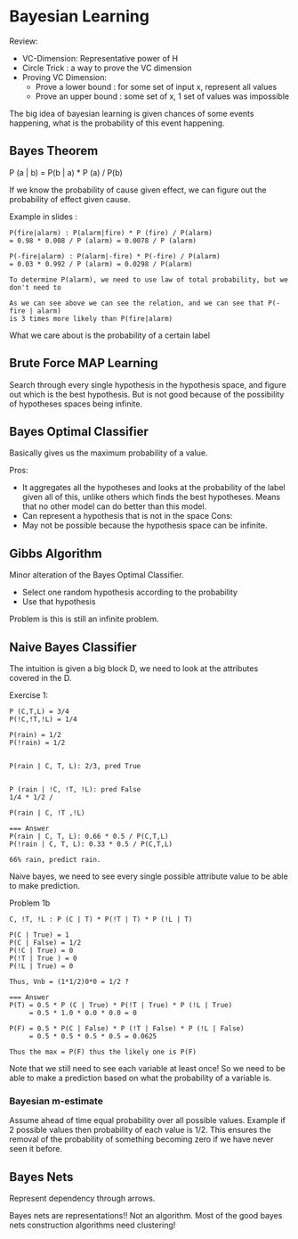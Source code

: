 # Bayesian Learning

Review:
- VC-Dimension: Representative power of H
- Circle Trick : a way to prove the VC dimension
- Proving VC Dimension:
  - Prove a lower bound : for some set of input x, represent all values
  - Prove an upper bound : some set of x, 1 set of values was impossible

The big idea of bayesian learning is given chances of some events happening, what is the probability of this event happening.

## Bayes Theorem

P (a | b) = P(b | a) * P (a) / P(b)

If we know the probability of cause given effect, we can figure out the probability of effect given cause.

Example in slides :
```
P(fire|alarm) : P(alarm|fire) * P (fire) / P(alarm)
= 0.98 * 0.008 / P (alarm) = 0.0078 / P (alarm)

P(-fire|alarm) : P(alarm|-fire) * P(-fire) / P(alarm)
= 0.03 * 0.992 / P (alarm) = 0.0298 / P(alarm)

To determine P(alarm), we need to use law of total probability, but we don't need to

As we can see above we can see the relation, and we can see that P(-fire | alarm)
is 3 times more likely than P(fire|alarm)
```

What we care about is the probability of a certain label

## Brute Force MAP Learning
Search through every single hypothesis in the hypothesis space, and figure out which is the best hypothesis. But is not good because of the possibility of hypotheses spaces being infinite.

## Bayes Optimal Classifier
Basically gives us the maximum probability of a value.

Pros:
- It aggregates all the hypotheses and looks at the probability of the label given all of this, unlike others which finds the best hypotheses. Means that no other model can do better than this model.
- Can represent a hypothesis that is not in the space
Cons:
- May not be possible because the hypothesis space can be infinite.

## Gibbs Algorithm
Minor alteration of the Bayes Optimal Classifier.
- Select one random hypothesis according to the probability
- Use that hypothesis

Problem is this is still an infinite problem.

## Naive Bayes Classifier
The intuition is given a big block D, we need to look at the attributes covered in the D.

Exercise 1:
```
P (C,T,L) = 3/4
P(!C,!T,!L) = 1/4

P(rain) = 1/2
P(!rain) = 1/2


P(rain | C, T, L): 2/3, pred True


P (rain | !C, !T, !L): pred False
1/4 * 1/2 /

P(rain | C, !T ,!L)

=== Answer
P(rain | C, T, L): 0.66 * 0.5 / P(C,T,L)
P(!rain | C, T, L): 0.33 * 0.5 / P(C,T,L)

66% rain, predict rain.
```

Naive bayes, we need to see every single possible attribute value to be able to make prediction.

Problem 1b
```
C, !T, !L : P (C | T) * P(!T | T) * P (!L | T)

P(C | True) = 1
P(C | False) = 1/2
P(!C | True) = 0
P(!T | True ) = 0
P(!L | True) = 0

Thus, Vnb = (1*1/2)0*0 = 1/2 ?

=== Answer
P(T) = 0.5 * P (C | True) * P(!T | True) * P (!L | True)
     = 0.5 * 1.0 * 0.0 * 0.0 = 0

P(F) = 0.5 * P(C | False) * P (!T | False) * P (!L | False)
     = 0.5 * 0.5 * 0.5 * 0.5 = 0.0625

Thus the max = P(F) thus the likely one is P(F)
```

Note that we still need to see each variable at least once! So we need to be able to make a prediction based on what the probability of a variable is.

### Bayesian m-estimate
Assume ahead of time equal probability over all possible values. Example if 2 possible values then probability of each value is 1/2. This ensures the removal of the probability of something becoming zero if we have never seen it before.

## Bayes Nets
Represent dependency through arrows.

Bayes nets are representations!! Not an algorithm. Most of the good bayes nets construction algorithms need clustering!
